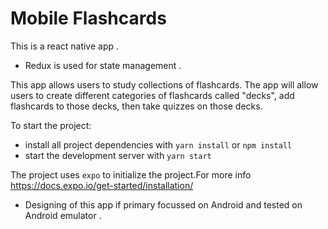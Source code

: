 # Mobile Flashcards

This is a react native app  .
* Redux is used for state management .


This app allows users to study collections of flashcards. The app will allow users to create different categories of flashcards called "decks", add flashcards to those decks, then take quizzes on those decks.


To start the project:

* install all project dependencies with `yarn install` or `npm install`
* start the development server with `yarn start`

The project uses `expo` to initialize the project.For more info 
https://docs.expo.io/get-started/installation/


* Designing of this app if primary focussed on Android and tested on Android emulator .
